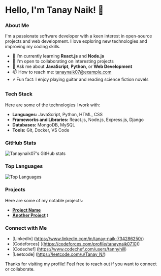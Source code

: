 # Hello, I'm Tanay Naik! 👋

### About Me

I'm a passionate software developer with a keen interest in open-source projects and web development. I love exploring new technologies and improving my coding skills.

- 🌱 I’m currently learning **React.js** and **Node.js**
- 💼 I'm open to collaborating on interesting projects
- 💬 Ask me about **JavaScript**, **Python**, or **Web Development**
- 📫 How to reach me: [tanaynaik07@example.com](mailto:tanaynaik07@example.com)
- ⚡ Fun fact: I enjoy playing guitar and reading science fiction novels

### Tech Stack

Here are some of the technologies I work with:

- **Languages:** JavaScript, Python, HTML, CSS
- **Frameworks and Libraries:** React.js, Node.js, Express.js, Django
- **Databases:** MongoDB, MySQL
- **Tools:** Git, Docker, VS Code

### GitHub Stats

![Tanaynaik07's GitHub stats](https://github-readme-stats.vercel.app/api?username=Tanaynaik07&show_icons=true&theme=radical)

### Top Languages

![Top Languages](https://github-readme-stats.vercel.app/api/top-langs/?username=Tanaynaik07&layout=compact&theme=radical)

### Projects

Here are some of my notable projects:

- [**Project Name**]( (https://enchanting-swan-8e8d4b.netlify.app/)) 
- [**Another Project**]( (https://legally-three.vercel.app/)) t

### Connect with Me

- [LinkedIn] (https://www.linkedin.com/in/tanay-naik-734286250/)
- [Codeforces] ((https://codeforces.com/profile/tanaynaik0710))
- [Codechef] (https://www.codechef.com/users/tannyhill)
- [Leetcode] (https://leetcode.com/u/Tanay_N/)

Thanks for visiting my profile! Feel free to reach out if you want to connect or collaborate.
